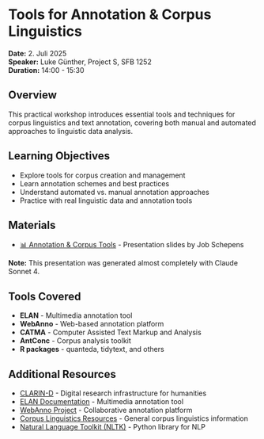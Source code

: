 # Tools for Annotation & Corpus Linguistics

**Date:** 2. Juli 2025  
**Speaker:** Luke Günther, Project S, SFB 1252  
**Duration:** 14:00 - 15:30

## Overview

This practical workshop introduces essential tools and techniques for corpus linguistics and text annotation, covering both manual and automated approaches to linguistic data analysis.

## Learning Objectives

- Explore tools for corpus creation and management
- Learn annotation schemes and best practices
- Understand automated vs. manual annotation approaches
- Practice with real linguistic data and annotation tools

## Materials

- [📊 Annotation & Corpus Tools](5-schepens-annotation_corpus_tools.pptx) - Presentation slides by Job Schepens

**Note:** This presentation was generated almost completely with Claude Sonnet 4.

## Tools Covered

- **ELAN** - Multimedia annotation tool
- **WebAnno** - Web-based annotation platform
- **CATMA** - Computer Assisted Text Markup and Analysis
- **AntConc** - Corpus analysis toolkit
- **R packages** - quanteda, tidytext, and others

## Additional Resources

- [CLARIN-D](https://www.clarin-d.net/) - Digital research infrastructure for humanities
- [ELAN Documentation](https://archive.mpi.nl/tla/elan) - Multimedia annotation tool
- [WebAnno Project](https://webanno.github.io/webanno/) - Collaborative annotation platform
- [Corpus Linguistics Resources](https://corpus-linguistics.net/) - General corpus linguistics information
- [Natural Language Toolkit (NLTK)](https://www.nltk.org/) - Python library for NLP
